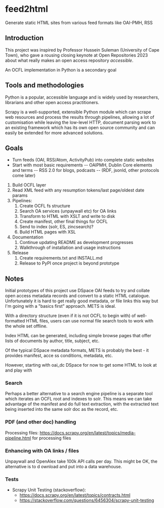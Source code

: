# feed2html
Generate static HTML sites from various feed formats like OAI-PMH, RSS

## Introduction

This project was inspired by Professor Hussein Suleman (University of Cape Town), who gave a rousing closing keynote at Open Repositories 2023 about what really makes an open access repository *accessible*.

An OCFL implementation in Python is a secondary goal

## Tools and methodologies

Python is a popular, accessible language and is widely used by researchers, librarians and other open access practitioners.

Scrapy is a well-supported, extensible Python module which can scrape web resources and process the results through pipelines, allowing a lot of customisation while leaving the low-level HTTP, document parsing work to an existing framework which has its own open source community and can easily be extended for more advanced solutions.

## Goals

- Turn feeds (OAI, RSS/Atom, ActivityPub) into complete static websites
- Start with most basic requirements
-- OAIPMH, Dublin Core elements and terms
-- RSS 2.0 for blogs, podcasts
-- (RDF, jsonld, other protocols come later)

1. Build OCFL layer
1. Read XML feed with any resumption tokens/last page/oldest date params
1. Pipelines:
   1. Create OCFL fs structure
   1. Search OA services (unpaywall etc) for OA links
   1. Transform to HTML with XSLT and write to disk
   1. Create manifest, other final things for OCFL
   1. Send to index (solr, ES, zincsearch)?
   1. Build HTML pages with XSL
1. Documentation
   1. Continue updating README as development progresses
   1. Walkthrough of installation and usage instructions
1. Release
   1. Create requirements.txt and INSTALL.md
   1. Release to PyPI once project is beyond prototype

## Notes

Initial prototypes of this project use DSpace OAI feeds to try and collate open access metadata records and convert to a static HTML catalogue. Unfortunately it is hard to get really good metadata, or file links this way but I'm going with a "basics first" approach. METS is ideal.

With a directory structure (even if it is not OCFL to begin with) of well-formatted HTML files, users can use normal file search tools to work with the whole set offline.

Index HTML can be generated, including simple browse pages that offer lists of documents by author, title, subject, etc.

Of the typical DSpace metadata formats, METS is probably the best - it provides manifest, acce
ss conditions, metadata, etc.

However, starting with oai_dc DSpace for now to get some HTML to look at and play with

### Search

Perhaps a better alternative to a search engine pipeline is a separate tool which iterates an OCFL root and indexes to solr. This means we can take advantage of the manifest and do full text extraction, with the extracted text being inserted into the same solr doc as the record, etc.

### PDF (and other doc) handling

Processing files: 
https://docs.scrapy.org/en/latest/topics/media-pipeline.html for processing files

### Enhancing with OA links / files

Unpaywall and OpenAlex take 100k API calls per day. This might be OK, the alternative is to d
ownload and put into a data warehouse.

### Tests

* Scrapy Unit Testing (stackoverflow):
    * https://docs.scrapy.org/en/latest/topics/contracts.html
    * https://stackoverflow.com/questions/6456304/scrapy-unit-testing
